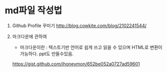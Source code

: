 
md파일 작성법
==============

1. Github Profile 꾸미기
http://blog.cowkite.com/blog/2102241544/


2. 마크다운에 관하여
   - 마크다운이란
   : 텍스트기반 언어로 쉽게 쓰고 읽을 수 있으며 HTML로 변환이 가능하다. ppt도 만들수있음.

   https://gist.github.com/ihoneymon/652be052a0727ad59601


